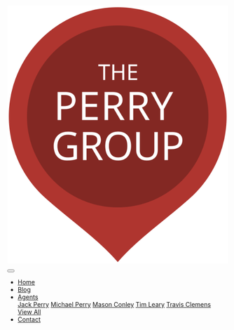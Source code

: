 <nav class="navbar navbar-light navbar-expand-md">
  <a class="navbar-brand" id="logo" href="/"><img src="/assets/defaults/logos/the-perry-group.svg" alt=""/></a>
  <button class="navbar-toggler" type="button" data-toggle="collapse" data-target="#navbarSupportedContent" aria-controls="navbarSupportedContent" aria-expanded="false" aria-label="Toggle navigation">
    <span class="navbar-toggler-icon"></span>
  </button>
  <div class="collapse navbar-collapse" id="navbarSupportedContent">
    <ul class="navbar-nav">
      <li class="nav-item"><a class="nav-link" href="/">Home</a></li>
      <li class="nav-item"><a class="nav-link" href="/blog/">Blog</a></li>
      <li class="nav-item dropdown">
        <a class="nav-link dropdown-toggle" href="#" id="navbarDropdown" role="button" data-toggle="dropdown" aria-haspopup="true" aria-expanded="false">Agents</a>
        <div class="dropdown-menu" aria-labelledby="navbarDropdown">
          <a class="dropdown-item" href="/agents/jack-perry/">Jack Perry</a>
          <a class="dropdown-item" href="/agents/michael-perry/">Michael Perry</a>
          <a class="dropdown-item" href="/agents/mason-conley/">Mason Conley</a>
          <a class="dropdown-item" href="/agents/tim-leary/">Tim Leary</a>
          <a class="dropdown-item" href="/agents/travis-clemens/">Travis Clemens</a>
          <div class="dropdown-divider"></div>
          <a class="dropdown-item" href="/agents/">View All</a>
        </div>
      </li>
      <li class="nav-item"><a class="nav-link" href="/contact/">Contact</a></li>
    </ul>
  </div>
</nav>
